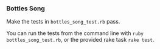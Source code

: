 ### Bottles Song

Make the tests in `bottles_song_test.rb` pass.

You can run the tests from the command line with `ruby bottles_song_test.rb`, or the provided rake task `rake test`.
